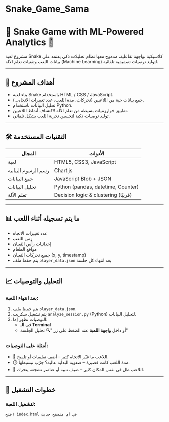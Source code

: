 # Snake_Game_Sama
# 🐍 Snake Game with ML-Powered Analytics 🎯

مشروع لعبة Snake كلاسيكية بواجهة تفاعلية، مدموج معها نظام تحليلات ذكي يعتمد على بيانات اللعب وتقنيات تعلم الآلة (Machine Learning) لتوليد توصيات تصميمية تلقائية.

---

## 🎯 أهداف المشروع

- بناء لعبة Snake باستخدام HTML / CSS / JavaScript.
- جمع بيانات حية من اللاعبين (تحركات، مدة اللعب، عدد تغييرات الاتجاه...).
- تحليل البيانات باستخدام Python.
- تطبيق خوارزميات بسيطة من تعلم الآلة لاكتشاف أنماط اللاعبين.
- توليد توصيات ذكية لتحسين تجربة اللعب بشكل تلقائي.

---

## 🛠️ التقنيات المستخدمة

| المجال | الأدوات |
|--------|---------|
| لعبة | HTML5, CSS3, JavaScript |
| رسم الرسوم البيانية | Chart.js |
| جمع البيانات | JavaScript Blob + JSON |
| تحليل البيانات | Python (pandas, datetime, Counter) |
| تعلم الآلة | Decision logic & clustering (قريبًا) |

---

## 📊 ما يتم تسجيله أثناء اللعب

- عدد تغييرات الاتجاه
- زمن اللعب
- إحداثيات رأس الثعبان
- مواقع الطعام
- جميع تحركات الثعبان (x, y, timestamp)
- يتم حفظ ملف `player_data.json` بعد انتهاء كل جلسة

---

## 📈 التحليل والتوصيات

### بعد انتهاء اللعبة:
1. يتم حفظ ملف `player_data.json`.
2. يتم تشغيل سكربت `analyze_session.py` (Python) لتحليل البيانات.
3. التوصيات تظهر إما:
   - في **الـ Terminal**
   - أو داخل **واجهة اللعبة** عند الضغط على زر "🔍 تحليل الجلسة"

### أمثلة على التوصيات:

- 🧭 اللاعب ما غيّر الاتجاه كثير – أضف تعليمات أو تلميح.
- ⏱️ مدة اللعب كانت قصيرة – صعوبة البداية عالية؟ جرّب تبسيطها.
- 🚧 اللاعب ظل في نفس المكان كثير – ضيف تنبيه أو عناصر تشجعه يتحرك.

---

## 🧪 خطوات التشغيل

### لتشغيل اللعبة:
```bash
افتح index.html في أي متصفح حديث
